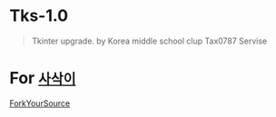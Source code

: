 # Tks-1.0
 >Tkinter upgrade. by
 >Korea middle school clup Tax0787
 >Servise

# For [`사삭이`](https://github.com/sasak2)
[ForkYourSource](https://github.com/Tax0787/buymacbookfor--AnyOne)
